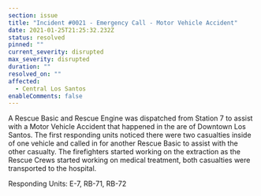 ```yaml
---
section: issue
title: "Incident #0021 - Emergency Call - Motor Vehicle Accident"
date: 2021-01-25T21:25:32.232Z
status: resolved
pinned: ""
current_severity: disrupted
max_severity: disrupted
duration: ""
resolved_on: ""
affected:
  - Central Los Santos
enableComments: false
---
```

A Rescue Basic and Rescue Engine was dispatched from Station 7 to assist with a Motor Vehicle Accident that happened in the are of Downtown Los Santos. The first responding units noticed there were two casualties inside of one vehicle and called in for another Rescue Basic to assist with the other casualty. The firefighters started working on the extraction as the Rescue Crews started working on medical treatment, both casualties were transported to the hospital.

Responding Units: E-7, RB-71, RB-72